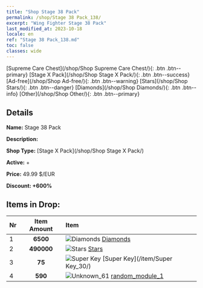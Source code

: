 ```yaml
---
title: "Shop Stage 38 Pack"
permalink: /shop/Stage 38 Pack_138/
excerpt: "Wing Fighter Stage 38 Pack"
last_modified_at: 2023-10-18
locale: en
ref: "Stage 38 Pack_138.md"
toc: false
classes: wide
---
```



  [Supreme Care Chest](/shop/Shop Supreme Care Chest/){: .btn .btn--primary}   [Stage X Pack](/shop/Shop Stage X Pack/){: .btn .btn--success}   [Ad-free](/shop/Shop Ad-free/){: .btn .btn--warning}   [Stars](/shop/Shop Stars/){: .btn .btn--danger}   [Diamonds](/shop/Shop Diamonds/){: .btn .btn--info}   [Other](/shop/Shop Other/){: .btn .btn--primary} 

## Details

 **Name:** Stage 38 Pack 

 **Description:** 

 **Shop Type:** [Stage X Pack](/shop/Shop Stage X Pack/)

 **Active:** + 

 **Price:** 49.99 $/EUR 

 **Discount: +600%** 



## Items in Drop:

  |  Nr | Item Amount  |       Item       |
  |:----|:------------:|:-----------------|
  | 1 | **6500**  | ![Diamonds](/images/item/Diamonds_p.png) [Diamonds](/item/Diamonds_15/) | 
  | 2 | **490000**  | ![Stars](/images/item/Stars_p.png) [Stars](/item/Stars_2/) | 
  | 3 | **75**  | ![Super Key](/images/item/Super_Key_p.png) [Super Key](/item/Super Key_30/) | 
  | 4 | **590**  | ![Unknown_61](/images/item/random_module_1_p.png) [random_module_1](/item/random_module_1_61/) | 

